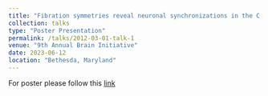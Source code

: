 ```yaml
---
title: "Fibration symmetries reveal neuronal synchronizations in the C.elegans connectome"
collection: talks
type: "Poster Presentation"
permalink: /talks/2012-03-01-talk-1
venue: "9th Annual Brain Initiative"
date: 2023-06-12
location: "Bethesda, Maryland"
---
```

For poster please follow this [link](https://brainmeeting2023.ipostersessions.com/Default.aspx?s=C6-8A-86-90-1D-74-6D-E2-27-E4-8F-4C-A7-6F-03-0A)
